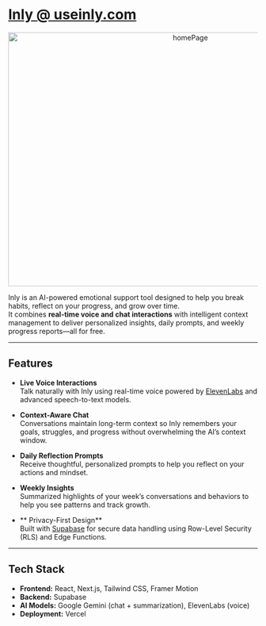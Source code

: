 # [Inly @ useinly.com](https://useinly.com)
<p align="center">
  <img width="720" height="512" alt="homePage" src="https://github.com/user-attachments/assets/4870c01f-0f14-4572-b7d5-db520d8a3411" />
</p>


Inly is an AI-powered emotional support tool designed to help you break habits, reflect on your progress, and grow over time.  
It combines **real-time voice and chat interactions** with intelligent context management to deliver personalized insights, daily prompts, and weekly progress reports—all for free.

---

## Features

- **Live Voice Interactions**  
  Talk naturally with Inly using real-time voice powered by [ElevenLabs](https://elevenlabs.io/) and advanced speech-to-text models.

- **Context-Aware Chat**  
  Conversations maintain long-term context so Inly remembers your goals, struggles, and progress without overwhelming the AI’s context window.

- **Daily Reflection Prompts**  
  Receive thoughtful, personalized prompts to help you reflect on your actions and mindset.

- **Weekly Insights**  
  Summarized highlights of your week’s conversations and behaviors to help you see patterns and track growth.

- ** Privacy-First Design**  
  Built with [Supabase](https://supabase.com/) for secure data handling using Row-Level Security (RLS) and Edge Functions.


---

## Tech Stack

- **Frontend:** React, Next.js, Tailwind CSS, Framer Motion  
- **Backend:** Supabase
- **AI Models:** Google Gemini (chat + summarization), ElevenLabs (voice)  
- **Deployment:** Vercel
